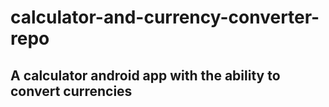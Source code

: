 # calculator-and-currency-converter-repo
## A calculator android app with the ability to convert currencies 
